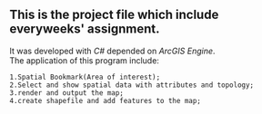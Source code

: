 This is the project file which include everyweeks' assignment.
------
It was developed with *C#* depended on *ArcGIS Engine*.<br>
The application of this program include:<br>

    1.Spatial Bookmark(Area of interest);
    2.Select and show spatial data with attributes and topology;
    3.render and output the map;
    4.create shapefile and add features to the map;
